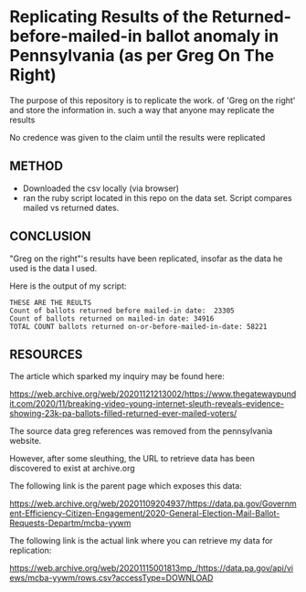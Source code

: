 # Replicating Results of the Returned-before-mailed-in ballot anomaly in Pennsylvania (as per Greg On The Right)

The purpose of this repository is to replicate the work. of 'Greg on the right' and store the information in. such a way that anyone may replicate the results

No credence was given to the claim until the results were replicated

## METHOD

* Downloaded the csv locally (via browser)
* ran the ruby script located in this repo on the data set.  Script compares mailed vs returned dates.

## CONCLUSION

"Greg on the right"'s results have been replicated, insofar as the data he used is the data I used.

Here is the output of my script:
```
THESE ARE THE REULTS
Count of ballots returned before mailed-in date:  23305
Count of ballots returned on mailed-in date: 34916
TOTAL COUNT ballots returned on-or-before-mailed-in-date: 58221
```

## RESOURCES

The article which sparked my inquiry may be found here:

https://web.archive.org/web/20201121213002/https://www.thegatewaypundit.com/2020/11/breaking-video-young-internet-sleuth-reveals-evidence-showing-23k-pa-ballots-filled-returned-ever-mailed-voters/

The source data greg references was removed from the pennsylvania website.

However, after some sleuthing, the URL to retrieve data has been discovered to exist at archive.org

The following link is the parent page which exposes this data:

https://web.archive.org/web/20201109204937/https://data.pa.gov/Government-Efficiency-Citizen-Engagement/2020-General-Election-Mail-Ballot-Requests-Departm/mcba-yywm

The following link is the actual link where you can retrieve my data for replication:

https://web.archive.org/web/20201115001813mp_/https://data.pa.gov/api/views/mcba-yywm/rows.csv?accessType=DOWNLOAD

